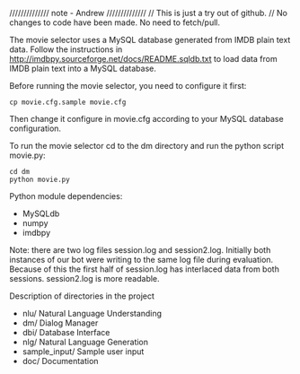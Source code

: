 ////////////// note - Andrew //////////////
//   This is just a try out of github.
//   No changes to code have been made. No need to fetch/pull.

The movie selector uses a MySQL database generated from IMDB plain text data. Follow the instructions in <http://imdbpy.sourceforge.net/docs/README.sqldb.txt> to load data from IMDB plain text into a MySQL database.

Before running the movie selector, you need to configure it first:

	cp movie.cfg.sample movie.cfg

Then change it configure in movie.cfg according to your MySQL database configuration.

To run the movie selector cd to the dm directory and run 
the python script movie.py:

	cd dm
	python movie.py

Python module dependencies:

* MySQLdb
* numpy
* imdbpy 

Note: there are two log files session.log and session2.log. Initially both instances of our bot were writing to the same log file during evaluation. Because of this the first half of session.log has interlaced data from both sessions. session2.log is more readable.


Description of directories in the project

* nlu/		Natural Language Understanding
* dm/		Dialog Manager
* dbi/		Database Interface 
* nlg/		Natural Language Generation
* sample_input/	Sample user input
* doc/		Documentation
